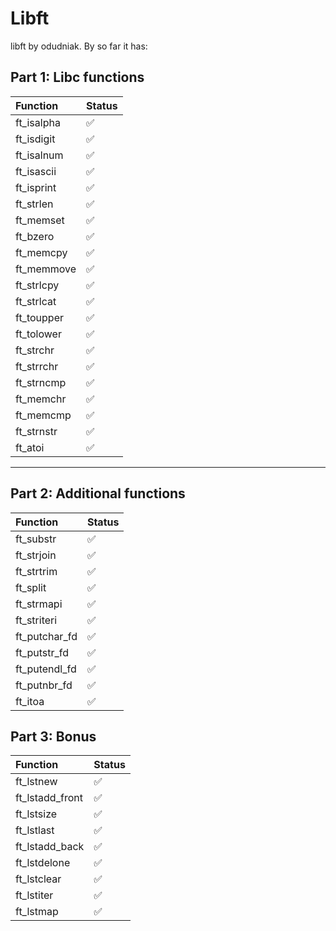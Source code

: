 # Libft

libft by odudniak.
By so far it has:

<!-- ✅ -->

## Part 1: Libc functions

Function | Status
:------------ | :-------------|
ft_isalpha|✅
ft_isdigit|✅
ft_isalnum|✅
ft_isascii|✅
ft_isprint|✅
ft_strlen|✅
ft_memset|✅
ft_bzero|✅
ft_memcpy|✅
ft_memmove|✅
ft_strlcpy|✅
ft_strlcat|✅
ft_toupper|✅
ft_tolower|✅
ft_strchr|✅
ft_strrchr|✅
ft_strncmp|✅
ft_memchr|✅
ft_memcmp|✅
ft_strnstr|✅
ft_atoi|✅

---

## Part 2: Additional functions

Function | Status
:------------ | :-------------|
ft_substr|✅
ft_strjoin|✅
ft_strtrim|✅
ft_split|✅
ft_strmapi|✅
ft_striteri|✅
ft_putchar_fd|✅
ft_putstr_fd|✅
ft_putendl_fd|✅
ft_putnbr_fd|✅
ft_itoa|✅

## Part 3: Bonus

Function | Status
:------------ | :-------------|
ft_lstnew|✅
ft_lstadd_front|✅
ft_lstsize|✅
ft_lstlast|✅
ft_lstadd_back|✅
ft_lstdelone|✅
ft_lstclear|✅
ft_lstiter|✅
ft_lstmap|✅
